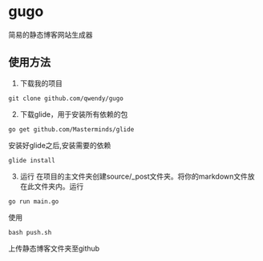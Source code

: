 # gugo
简易的静态博客网站生成器

## 使用方法
1. 下载我的项目
```
git clone github.com/qwendy/gugo
```

2. 下载glide，用于安装所有依赖的包

```
go get github.com/Masterminds/glide
```
安装好glide之后,安装需要的依赖
```
glide install
```

3. 运行
在项目的主文件夹创建source/_post文件夹。将你的markdown文件放在此文件夹内。运行
```
go run main.go
```
使用
```
bash push.sh
```
上传静态博客文件夹至github